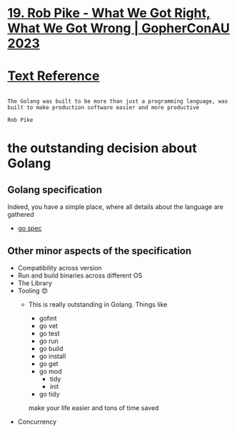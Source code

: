 # [19. Rob Pike - What We Got Right, What We Got Wrong | GopherConAU 2023](https://www.youtube.com/watch?v=yE5Tpp2BSGw)

# [Text Reference](https://commandcenter.blogspot.com/2024/01/what-we-got-right-what-we-got-wrong.html)

```

The Golang was built to be more than just a programming language, was built to make production software easier and more productive

Rob Pike
```

# the outstanding decision about Golang

## Golang specification

Indeed, you have a simple place, where all details about the language are gathered

- [go spec](https://go.dev/ref/spec)

## Other minor aspects of the specification

- Compatibility across version
- Run and build binaries across different OS
- The Library
- Tooling 😍
    - This is really outstanding in Golang. Things like
        - gofmt
        - go vet
        - go test
        - go run
        - go build
        - go install
        - go get
        - go mod
            - tidy
            - init
        - go tidy

        make your life easier and tons of time saved
- Concurrency
